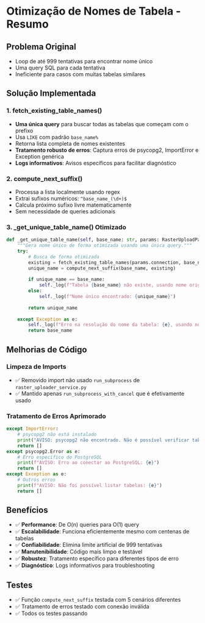 # Otimização de Nomes de Tabela - Resumo

## Problema Original
- Loop de até 999 tentativas para encontrar nome único
- Uma query SQL para cada tentativa
- Ineficiente para casos com muitas tabelas similares

## Solução Implementada

### 1. fetch_existing_table_names()
- **Uma única query** para buscar todas as tabelas que começam com o prefixo
- Usa `LIKE` com padrão `base_name%`
- Retorna lista completa de nomes existentes
- **Tratamento robusto de erros**: Captura erros de psycopg2, ImportError e Exception genérica
- **Logs informativos**: Avisos específicos para facilitar diagnóstico

### 2. compute_next_suffix()
- Processa a lista localmente usando regex
- Extrai sufixos numéricos: `^base_name_(\d+)$`
- Calcula próximo sufixo livre matematicamente
- Sem necessidade de queries adicionais

### 3. _get_unique_table_name() Otimizado
```python
def _get_unique_table_name(self, base_name: str, params: RasterUploadParams) -> str:
    """Gera nome único de forma otimizada usando uma única query."""
    try:
        # Busca de forma otimizada
        existing = fetch_existing_table_names(params.connection, base_name)
        unique_name = compute_next_suffix(base_name, existing)
        
        if unique_name == base_name:
            self._log(f"Tabela {base_name} não existe, usando nome original")
        else:
            self._log(f"Nome único encontrado: {unique_name}")
        
        return unique_name
        
    except Exception as e:
        self._log(f"Erro na resolução do nome da tabela: {e}, usando nome original")
        return base_name
```

## Melhorias de Código

### Limpeza de Imports
- ✅ Removido import não usado `run_subprocess` de `raster_uploader_service.py`
- ✅ Mantido apenas `run_subprocess_with_cancel` que é efetivamente usado

### Tratamento de Erros Aprimorado
```python
except ImportError:
    # psycopg2 não está instalado
    print("AVISO: psycopg2 não encontrado. Não é possível verificar tabelas existentes.")
    return []
except psycopg2.Error as e:
    # Erro específico do PostgreSQL
    print(f"AVISO: Erro ao conectar ao PostgreSQL: {e}")
    return []
except Exception as e:
    # Outros erros
    print(f"AVISO: Não foi possível listar tabelas: {e}")
    return []
```

## Benefícios
- ✅ **Performance**: De O(n) queries para O(1) query
- ✅ **Escalabilidade**: Funciona eficientemente mesmo com centenas de tabelas
- ✅ **Confiabilidade**: Elimina limite artificial de 999 tentativas
- ✅ **Manutenibilidade**: Código mais limpo e testável
- ✅ **Robustez**: Tratamento específico para diferentes tipos de erro
- ✅ **Diagnóstico**: Logs informativos para troubleshooting

## Testes
- ✅ Função `compute_next_suffix` testada com 5 cenários diferentes
- ✅ Tratamento de erros testado com conexão inválida
- ✅ Todos os testes passando
